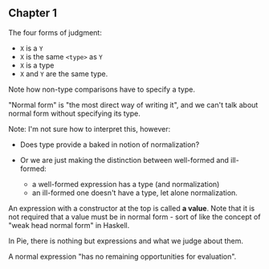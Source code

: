 ## Chapter 1

The four forms of judgment:

- `X` is a `Y`
- `X` is the same `<type>` as `Y`
- `X` is a type
- `X` and `Y` are the same type.

Note how non-type comparisons have to specify a type.

"Normal form" is "the most direct way of writing it", and we can't talk about normal form
without specifying its type.

Note: I'm not sure how to interpret this, however:

- Does type provide a baked in notion of normalization?

- Or we are just making the distinction between well-formed and ill-formed:

    + a well-formed expression has a type (and normalization)
    + an ill-formed one doesn't have a type, let alone normalization.

An expression with a constructor at the top is called **a value**.
Note that it is not required that a value must be in normal form - sort of like the concept of "weak head normal form" in Haskell.

In Pie, there is nothing but expressions and what we judge about them.

A normal expression "has no remaining opportunities for evaluation".
